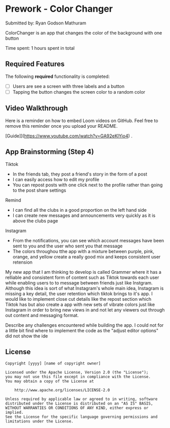 # Prework - Color Changer
Submitted by: Ryan Godson Mathuram

ColorChanger is an app that changes the color of the background with one button 

Time spent: 1 hours spent in total

## Required Features

The following **required** functionality is completed:

- [ ] Users are see a screen with three labels and a button
- [ ] Tapping the button changes the screen color to a random color
 
## Video Walkthrough

Here is a reminder on how to embed Loom videos on GitHub. Feel free to remove this reminder once you upload your README. 

[Guide]](https://www.youtube.com/watch?v=GA92eKlYio4) .

## App Brainstorming (Step 4)

Tiktok
 - In the friends tab, they post a friend's story in the form of a post
 - I can easily access how to edit my profile
 - You can repost posts with one click next to the profile rather than going to the post share settings

Remind
 - I can find all the clubs in a good proportion on the left hand side
 - I can create new messages and announcements very quickly as it is above the clubs page

Instagram
 - From the notifications, you can see which account messages have been sent to you and the user who sent you that message
 - The colors throughou tthe app with a mixture between purple, pink, orange, and yellow create a really good mix and keeps consistent user retension

My new app that I am thinking to develop is called Grammer where it has a relliable and consistent form of content such as Tiktok towards each user while enabling users to
to message between friends just like Instgram. Although this idea is sort of what Instagram's whole main idea, Instagram is missing a key detail, the user retention which tiktok
brings to it's app. I would like to implement close cut details like the repost section which Tiktok has but also create a app with new sets of vibrate colors just like Instagram 
in order to bring new views in and not let any viewers out through out content and messaging format. 

Describe any challenges encountered while building the app.
I could not for a little bit find where to implement the code as the "adjust editor options" did not show the ide

## License

    Copyright [yyyy] [name of copyright owner]

    Licensed under the Apache License, Version 2.0 (the "License");
    you may not use this file except in compliance with the License.
    You may obtain a copy of the License at

        http://www.apache.org/licenses/LICENSE-2.0

    Unless required by applicable law or agreed to in writing, software
    distributed under the License is distributed on an "AS IS" BASIS,
    WITHOUT WARRANTIES OR CONDITIONS OF ANY KIND, either express or implied.
    See the License for the specific language governing permissions and
    limitations under the License.
